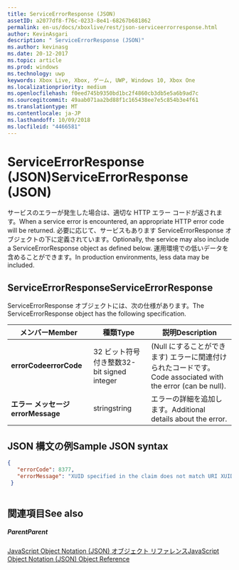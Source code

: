 ```yaml
---
title: ServiceErrorResponse (JSON)
assetID: a2077df8-f76c-0233-8e41-68267b681862
permalink: en-us/docs/xboxlive/rest/json-serviceerrorresponse.html
author: KevinAsgari
description: " ServiceErrorResponse (JSON)"
ms.author: kevinasg
ms.date: 20-12-2017
ms.topic: article
ms.prod: windows
ms.technology: uwp
keywords: Xbox Live, Xbox, ゲーム, UWP, Windows 10, Xbox One
ms.localizationpriority: medium
ms.openlocfilehash: f0eed745b9350bd1bc2f4860cb3db5e5a6b9ad7c
ms.sourcegitcommit: 49aab071aa2bd88f1c165438ee7e5c854b3e4f61
ms.translationtype: MT
ms.contentlocale: ja-JP
ms.lasthandoff: 10/09/2018
ms.locfileid: "4466581"
---
```

# <a name="serviceerrorresponse-json"></a><span data-ttu-id="9a9a8-104">ServiceErrorResponse (JSON)</span><span class="sxs-lookup"><span data-stu-id="9a9a8-104">ServiceErrorResponse (JSON)</span></span>
<span data-ttu-id="9a9a8-105">サービスのエラーが発生した場合は、適切な HTTP エラー コードが返されます。</span><span class="sxs-lookup"><span data-stu-id="9a9a8-105">When a service error is encountered, an appropriate HTTP error code will be returned.</span></span> <span data-ttu-id="9a9a8-106">必要に応じて、サービスもあります ServiceErrorResponse オブジェクトの下に定義されています。</span><span class="sxs-lookup"><span data-stu-id="9a9a8-106">Optionally, the service may also include a ServiceErrorResponse object as defined below.</span></span> <span data-ttu-id="9a9a8-107">運用環境での低いデータを含めることができます。</span><span class="sxs-lookup"><span data-stu-id="9a9a8-107">In production environments, less data may be included.</span></span> 
<a id="ID4EN"></a>

 
## <a name="serviceerrorresponse"></a><span data-ttu-id="9a9a8-108">ServiceErrorResponse</span><span class="sxs-lookup"><span data-stu-id="9a9a8-108">ServiceErrorResponse</span></span>
 
<span data-ttu-id="9a9a8-109">ServiceErrorResponse オブジェクトには、次の仕様があります。</span><span class="sxs-lookup"><span data-stu-id="9a9a8-109">The ServiceErrorResponse object has the following specification.</span></span>
 
| <span data-ttu-id="9a9a8-110">メンバー</span><span class="sxs-lookup"><span data-stu-id="9a9a8-110">Member</span></span>| <span data-ttu-id="9a9a8-111">種類</span><span class="sxs-lookup"><span data-stu-id="9a9a8-111">Type</span></span>| <span data-ttu-id="9a9a8-112">説明</span><span class="sxs-lookup"><span data-stu-id="9a9a8-112">Description</span></span>| 
| --- | --- | --- | 
| <b><span data-ttu-id="9a9a8-113">errorCode</span><span class="sxs-lookup"><span data-stu-id="9a9a8-113">errorCode</span></span></b>| <span data-ttu-id="9a9a8-114">32 ビット符号付き整数</span><span class="sxs-lookup"><span data-stu-id="9a9a8-114">32-bit signed integer</span></span>| <span data-ttu-id="9a9a8-115">(Null にすることができます) エラーに関連付けられたコードです。</span><span class="sxs-lookup"><span data-stu-id="9a9a8-115">Code associated with the error (can be null).</span></span>| 
| <b><span data-ttu-id="9a9a8-116">エラー メッセージ</span><span class="sxs-lookup"><span data-stu-id="9a9a8-116">errorMessage</span></span></b>| <span data-ttu-id="9a9a8-117">string</span><span class="sxs-lookup"><span data-stu-id="9a9a8-117">string</span></span>| <span data-ttu-id="9a9a8-118">エラーの詳細を追加します。</span><span class="sxs-lookup"><span data-stu-id="9a9a8-118">Additional details about the error.</span></span>| 
  
<a id="ID4EVB"></a>

 
## <a name="sample-json-syntax"></a><span data-ttu-id="9a9a8-119">JSON 構文の例</span><span class="sxs-lookup"><span data-stu-id="9a9a8-119">Sample JSON syntax</span></span>
 

```json
{
   "errorCode": 8377,
   "errorMessage": "XUID specified in the claim does not match URI XUID."
 }
    
```

  
<a id="ID4E5B"></a>

 
## <a name="see-also"></a><span data-ttu-id="9a9a8-120">関連項目</span><span class="sxs-lookup"><span data-stu-id="9a9a8-120">See also</span></span>
 
<a id="ID4EAC"></a>

 
##### <a name="parent"></a><span data-ttu-id="9a9a8-121">Parent</span><span class="sxs-lookup"><span data-stu-id="9a9a8-121">Parent</span></span> 

[<span data-ttu-id="9a9a8-122">JavaScript Object Notation (JSON) オブジェクト リファレンス</span><span class="sxs-lookup"><span data-stu-id="9a9a8-122">JavaScript Object Notation (JSON) Object Reference</span></span>](atoc-xboxlivews-reference-json.md)

   